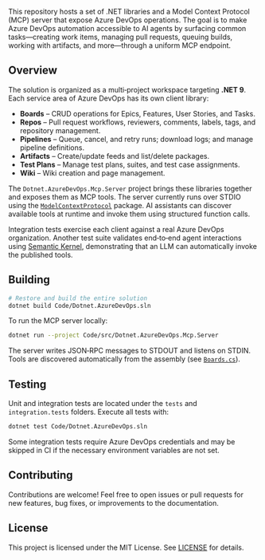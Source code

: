 This repository hosts a set of .NET libraries and a Model Context Protocol (MCP) server that expose Azure DevOps operations. The goal is to make Azure DevOps automation accessible to AI agents by surfacing common tasks—creating work items, managing pull requests, queuing builds, working with artifacts, and more—through a uniform MCP endpoint.

## Overview

The solution is organized as a multi‑project workspace targeting **.NET 9**. Each service area of Azure DevOps has its own client library:

* **Boards** – CRUD operations for Epics, Features, User Stories, and Tasks.
* **Repos** – Pull request workflows, reviewers, comments, labels, tags, and repository management.
* **Pipelines** – Queue, cancel, and retry runs; download logs; and manage pipeline definitions.
* **Artifacts** – Create/update feeds and list/delete packages.
* **Test Plans** – Manage test plans, suites, and test case assignments.
* **Wiki** – Wiki creation and page management.

The `Dotnet.AzureDevOps.Mcp.Server` project brings these libraries together and exposes them as MCP tools. The server currently runs over STDIO using the [`ModelContextProtocol`](https://github.com/modelcontextprotocol) package. AI assistants can discover available tools at runtime and invoke them using structured function calls.

Integration tests exercise each client against a real Azure DevOps organization. Another test suite validates end‑to‑end agent interactions using [Semantic Kernel](https://github.com/microsoft/semantic-kernel), demonstrating that an LLM can automatically invoke the published tools.

## Building

```bash
# Restore and build the entire solution
dotnet build Code/Dotnet.AzureDevOps.sln
```

To run the MCP server locally:

```bash
dotnet run --project Code/src/Dotnet.AzureDevOps.Mcp.Server
```

The server writes JSON‑RPC messages to STDOUT and listens on STDIN. Tools are discovered automatically from the assembly (see [`Boards.cs`](Code/src/Dotnet.AzureDevOps.Mcp.Server/Boards.cs)).

## Testing

Unit and integration tests are located under the `tests` and `integration.tests` folders. Execute all tests with:

```bash
dotnet test Code/Dotnet.AzureDevOps.sln
```

Some integration tests require Azure DevOps credentials and may be skipped in CI if the necessary environment variables are not set.

## Contributing

Contributions are welcome! Feel free to open issues or pull requests for new features, bug fixes, or improvements to the documentation.

## License

This project is licensed under the MIT License. See [LICENSE](LICENSE) for details.
